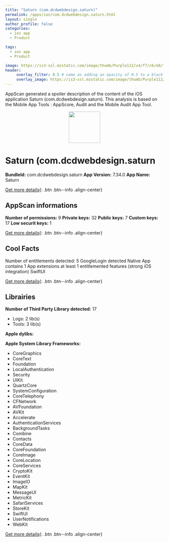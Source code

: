```yaml
---
title: "Saturn (com.dcdwebdesign.saturn)"
permalink: /apps/ios/com.dcdwebdesign.saturn.html
layout: single
author_profile: false
categories: 
  - ios app 
  - Product 

tags: 
  - ios app 
  - Product 

image: https://is3-ssl.mzstatic.com/image/thumb/Purple112/v4/f7/c6/e8/f7c6e85a-443d-b883-457d-77a3339517a9/AppIconProduction-0-1x_U007emarketing-0-6-0-85-220.png/512x512bb.jpg
header: 
     overlay_filter: 0.5 # same as adding an opacity of 0.5 to a black background
     overlay_image: https://is3-ssl.mzstatic.com/image/thumb/Purple112/v4/f7/c6/e8/f7c6e85a-443d-b883-457d-77a3339517a9/AppIconProduction-0-1x_U007emarketing-0-6-0-85-220.png/512x512bb.jpg
---
```

AppScan generated a spoiler description of the content of the iOS application Saturn (com.dcdwebdesign.saturn). This analysis is based on the Mobile App Tools : AppScore, Audit and the Mobile Audit App Tool.

  
  
<div style="text-align: center;"><img src="https://is3-ssl.mzstatic.com/image/thumb/Purple112/v4/f7/c6/e8/f7c6e85a-443d-b883-457d-77a3339517a9/AppIconProduction-0-1x_U007emarketing-0-6-0-85-220.png/512x512bb.jpg" width="100" height="100"></div>  
  
# Saturn (com.dcdwebdesign.saturn

**BundleId:** com.dcdwebdesign.saturn
**App Version:** 7.34.0
**App Name:** Saturn


[Get more details](/pricing.html){: .btn .btn--info .align-center}  
  
## AppScan informations 

**Number of permissions:** 9
**Private keys:** 32
**Public keys:** 7
**Custom keys:** 17
**Low securit keys:** 1
  
[Get more details](/pricing.html){: .btn .btn--info .align-center}

## Cool Facts

Number of entitlements detected: 5
GoogleLogin detected
Native App
contains 1 App extensions
at least 1 entitlemented features (strong iOS integration)
SwiftUI
  
[Get more details](/pricing.html){: .btn .btn--info .align-center}

## Librairies 
**Number of Third Party Library detected:** 17
- Logs: 2 lib(s)
- Tools: 3 lib(s)

**Apple dylibs:**


**Apple System Library Frameworks:**
- CoreGraphics
- CoreText
- Foundation
- LocalAuthentication
- Security
- UIKit
- QuartzCore
- SystemConfiguration
- CoreTelephony
- CFNetwork
- AVFoundation
- AVKit
- Accelerate
- AuthenticationServices
- BackgroundTasks
- Combine
- Contacts
- CoreData
- CoreFoundation
- CoreImage
- CoreLocation
- CoreServices
- CryptoKit
- EventKit
- ImageIO
- MapKit
- MessageUI
- MetricKit
- SafariServices
- StoreKit
- SwiftUI
- UserNotifications
- WebKit


  
[Get more details](/pricing.html){: .btn .btn--info .align-center}


